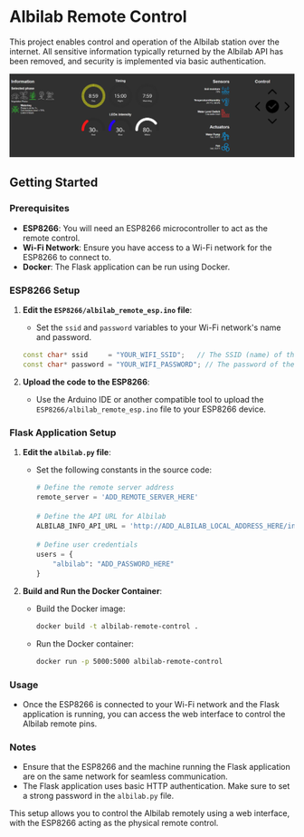 # Albilab Remote Control

This project enables control and operation of the Albilab station over the internet. All sensitive information typically returned by the Albilab API has been removed, and security is implemented via basic authentication.


![Preview of the web interface](Resources/PC_prntscr.png)


## Getting Started

### Prerequisites

- **ESP8266**: You will need an ESP8266 microcontroller to act as the remote control.
- **Wi-Fi Network**: Ensure you have access to a Wi-Fi network for the ESP8266 to connect to.
- **Docker**: The Flask application can be run using Docker.

### ESP8266 Setup

1. **Edit the `ESP8266/albilab_remote_esp.ino` file**:
   - Set the `ssid` and `password` variables to your Wi-Fi network's name and password.

   ```cpp
   const char* ssid     = "YOUR_WIFI_SSID";   // The SSID (name) of the Wi-Fi network you want to connect to
   const char* password = "YOUR_WIFI_PASSWORD"; // The password of the Wi-Fi network
   ```

2. **Upload the code to the ESP8266**:
   - Use the Arduino IDE or another compatible tool to upload the `ESP8266/albilab_remote_esp.ino` file to your ESP8266 device.

### Flask Application Setup

1. **Edit the `albilab.py` file**:
   - Set the following constants in the source code:

     ```python
     # Define the remote server address
     remote_server = 'ADD_REMOTE_SERVER_HERE'

     # Define the API URL for Albilab
     ALBILAB_INFO_API_URL = 'http://ADD_ALBILAB_LOCAL_ADDRESS_HERE/info'

     # Define user credentials
     users = {
         "albilab": "ADD_PASSWORD_HERE"
     }
     ```

2. **Build and Run the Docker Container**:
   - Build the Docker image:

     ```bash
     docker build -t albilab-remote-control .
     ```

   - Run the Docker container:

     ```bash
     docker run -p 5000:5000 albilab-remote-control
     ```

### Usage

- Once the ESP8266 is connected to your Wi-Fi network and the Flask application is running, you can access the web interface to control the Albilab remote pins.

### Notes

- Ensure that the ESP8266 and the machine running the Flask application are on the same network for seamless communication.
- The Flask application uses basic HTTP authentication. Make sure to set a strong password in the `albilab.py` file.

This setup allows you to control the Albilab remotely using a web interface, with the ESP8266 acting as the physical remote control.

